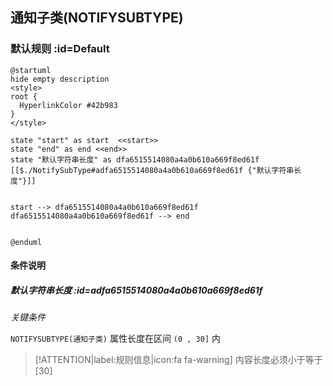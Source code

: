 ## 通知子类(NOTIFYSUBTYPE) <!-- {docsify-ignore-all} -->

   

### 默认规则 :id=Default

```plantuml
@startuml
hide empty description
<style>
root {
  HyperlinkColor #42b983
}
</style>

state "start" as start  <<start>>
state "end" as end <<end>>
state "默认字符串长度" as dfa6515514080a4a0b610a669f8ed61f [[$./NotifySubType#adfa6515514080a4a0b610a669f8ed61f {"默认字符串长度"}]]


start --> dfa6515514080a4a0b610a669f8ed61f 
dfa6515514080a4a0b610a669f8ed61f --> end 


@enduml
```

#### 条件说明

##### 默认字符串长度 :id=adfa6515514080a4a0b610a669f8ed61f


*关键条件*


`NOTIFYSUBTYPE(通知子类)` 属性长度在区间 `(0 , 30]` 内

> [!ATTENTION|label:规则信息|icon:fa fa-warning]
> 内容长度必须小于等于[30]







